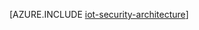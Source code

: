 <properties
 pageTitle="IoT 安全体系结构 | Azure"
 description="IoT 安全体系结构指导原则和注意事项"
 services=""
 suite="iot-hub"
 documentationCenter=""
 authors="YuriDio"
 manager="timlt"
 editor=""/>

<tags
 ms.service="iot-hub"
 ms.date="06/03/2016"
 wacn.date="07/04/2016"/>
 
[AZURE.INCLUDE [iot-security-architecture](../includes/iot-security-architecture.md)]



<!---HONumber=Mooncake_0523_2016-->